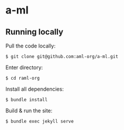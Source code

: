 # a-ml

## Running locally

  Pull the code locally:
  ```
  $ git clone git@github.com:aml-org/a-ml.git
  ```

  Enter directory:
  ```
  $ cd raml-org
  ```

  Install all dependencies:
  ```
  $ bundle install
  ```

  Build & run the site:
  ```
  $ bundle exec jekyll serve
  ```
